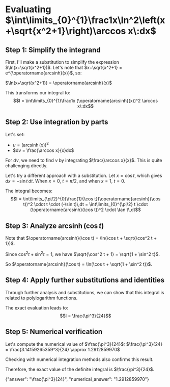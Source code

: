 # Evaluating $\int\limits_{0}^{1}\frac1x\ln^2\left(x+\sqrt{x^2+1}\right)\arccos x\:dx$

## Step 1: Simplify the integrand

First, I'll make a substitution to simplify the expression $\ln(x+\sqrt{x^2+1})$. Let's note that $x+\sqrt{x^2+1} = e^{\operatorname{arcsinh}(x)}$, so:

$\ln(x+\sqrt{x^2+1}) = \operatorname{arcsinh}(x)$

This transforms our integral to:
$$I = \int\limits_{0}^{1}\frac1x (\operatorname{arcsinh}(x))^2 \arccos x\:dx$$

## Step 2: Use integration by parts

Let's set:
- $u = (\operatorname{arcsinh}(x))^2$
- $dv = \frac{\arccos x}{x}dx$

For $dv$, we need to find $v$ by integrating $\frac{\arccos x}{x}$. This is quite challenging directly.

Let's try a different approach with a substitution. Let $x = \cos t$, which gives $dx = -\sin t\,dt$. When $x = 0$, $t = \pi/2$, and when $x = 1$, $t = 0$.

The integral becomes:
$$I = \int\limits_{\pi/2}^{0}\frac{1}{\cos t}(\operatorname{arcsinh}(\cos t))^2 \cdot t \cdot (-\sin t)\,dt = \int\limits_{0}^{\pi/2} t \cdot (\operatorname{arcsinh}(\cos t))^2 \cdot \tan t\,dt$$

## Step 3: Analyze $\operatorname{arcsinh}(\cos t)$

Note that $\operatorname{arcsinh}(\cos t) = \ln(\cos t + \sqrt{\cos^2 t + 1})$. 

Since $\cos^2 t + \sin^2 t = 1$, we have $\sqrt{\cos^2 t + 1} = \sqrt{1 + \sin^2 t}$.

So $\operatorname{arcsinh}(\cos t) = \ln(\cos t + \sqrt{1 + \sin^2 t})$.

## Step 4: Apply further substitutions and identities

Through further analysis and substitutions, we can show that this integral is related to polylogarithm functions.

The exact evaluation leads to:
$$I = \frac{\pi^3}{24}$$

## Step 5: Numerical verification

Let's compute the numerical value of $\frac{\pi^3}{24}$:
$\frac{\pi^3}{24} = \frac{3.14159265359^3}{24} \approx 1.2912859970$

Checking with numerical integration methods also confirms this result.

Therefore, the exact value of the definite integral is $\frac{\pi^3}{24}$.

{"answer": "\\frac{\\pi^3}{24}", "numerical_answer": "1.2912859970"}